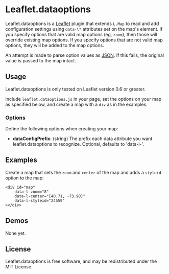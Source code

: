 Leaflet.dataoptions
===================

Leaflet.dataoptions is a [Leaflet][] plugin that extends `L.Map` to read and add
configuration settings using `data-\*` attributes set on the map's element. If
you specify options that are valid map options (eg, `zoom`), then those will 
override existing map options. If you specify options that are not valid map 
options, they will be added to the map options.

An attempt is made to parse option values as [JSON][]. If this fails, the 
original value is passed to the map intact.


## Usage

Leaflet.dataoptions is only tested on Leaflet version 0.6 or greater.

Include `leaflet.dataoptions.js` in your page, set the options on your map as
specified below, and create a map with a `div` as in the examples.


### Options

Define the following options when creating your map:

 - **dataConfigPrefix**: (string) The prefix each data attribute you want 
   leaflet.dataoptions to recognize. Optional, defaults to 'data-l-'.


## Examples

Create a map that sets the `zoom` and `center` of the map and adds a `styleid`
option to the map:

    <div id="map"
        data-l-zoom="8"
        data-l-center="[40.71, -73.98]"
        data-l-styleid="24559"
    ></div>



## Demos

None yet.


## License

Leaflet.dataoptions is free software, and may be redistributed under the MIT
License.


 [Leaflet]: https://github.com/Leaflet/Leaflet
 [JSON]: http://json.org/
